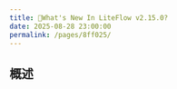 ```yaml
---
title: 🌈What's New In LiteFlow v2.15.0?
date: 2025-08-28 23:00:00
permalink: /pages/8ff025/
---
```


## 概述


